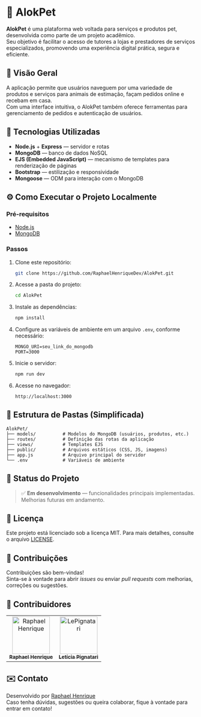 # 🐾 AlokPet

**AlokPet** é uma plataforma web voltada para serviços e produtos pet, desenvolvida como parte de um projeto acadêmico.  
Seu objetivo é facilitar o acesso de tutores a lojas e prestadores de serviços especializados, promovendo uma experiência digital prática, segura e eficiente.

## 🌟 Visão Geral

A aplicação permite que usuários naveguem por uma variedade de produtos e serviços para animais de estimação, façam pedidos online e recebam em casa.  
Com uma interface intuitiva, o AlokPet também oferece ferramentas para gerenciamento de pedidos e autenticação de usuários.

## 🔧 Tecnologias Utilizadas

- **Node.js** + **Express** — servidor e rotas
- **MongoDB** — banco de dados NoSQL
- **EJS (Embedded JavaScript)** — mecanismo de templates para renderização de páginas
- **Bootstrap** — estilização e responsividade
- **Mongoose** — ODM para interação com o MongoDB

## ⚙️ Como Executar o Projeto Localmente

### Pré-requisitos

- [Node.js](https://nodejs.org/)
- [MongoDB](https://www.mongodb.com/)

### Passos

1. Clone este repositório:
   ```bash
   git clone https://github.com/RaphaelHenriqueDev/AlokPet.git
   ```

2. Acesse a pasta do projeto:
   ```bash
   cd AlokPet
   ```

3. Instale as dependências:
   ```bash
   npm install
   ```

4. Configure as variáveis de ambiente em um arquivo `.env`, conforme necessário:
   ```env
   MONGO_URI=seu_link_do_mongodb
   PORT=3000
   ```

5. Inicie o servidor:
   ```bash
   npm run dev
   ```

6. Acesse no navegador:
   ```
   http://localhost:3000
   ```

## 📁 Estrutura de Pastas (Simplificada)

```
AlokPet/
├── models/          # Modelos do MongoDB (usuários, produtos, etc.)
├── routes/          # Definição das rotas da aplicação
├── views/           # Templates EJS
├── public/          # Arquivos estáticos (CSS, JS, imagens)
├── app.js           # Arquivo principal do servidor
└── .env             # Variáveis de ambiente
```

## 📌 Status do Projeto

> ✅ **Em desenvolvimento** — funcionalidades principais implementadas. Melhorias futuras em andamento.

## 📄 Licença

Este projeto está licenciado sob a licença MIT. Para mais detalhes, consulte o arquivo [LICENSE](LICENSE).

## 🤝 Contribuições

Contribuições são bem-vindas!  
Sinta-se à vontade para abrir *issues* ou enviar *pull requests* com melhorias, correções ou sugestões.

## 👥 Contribuidores

<table>
  <tr>
    <td align="center">
      <a href="https://github.com/RaphaelHenriqueDev" target="_blank">
  <img src="https://avatars.githubusercontent.com/u/118121678?v=4&s=100" width="100px" alt="Raphael Henrique" /><br />
  <sub><b>Raphael Henrique</b></sub>
</a>
    </td>
    <!-- Adicione mais contribuidores aqui, se necessário -->
         <td align="center">
      <a href="https://github.com/LePignatari" target="_blank">
  <img src="https://avatars.githubusercontent.com/u/118121678?v=4&s=100" width="100px" alt="LePignatari" /><br />
  <sub><b>Letícia Pignatari</b></sub>
</a>
    </td>
  </tr>
</table>

## ✉️ Contato

Desenvolvido por [Raphael Henrique](https://github.com/RaphaelHenriqueDev)  
Caso tenha dúvidas, sugestões ou queira colaborar, fique à vontade para entrar em contato!
